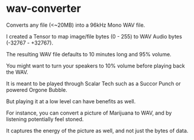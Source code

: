 # wav-converter
Converts any file (&lt;~20MB) into a 96kHz Mono WAV file.

I created a Tensor to map image/file bytes (0 - 255) to WAV Audio bytes (-32767 - +32767).

The resulting WAV file defaults to 10 minutes long and 95% volume.

You might want to turn your speakers to 10% volume before playing back the WAV.

It is meant to be played through Scalar Tech such as a Succor Punch or powered Orgone Bubble.

But playing it at a low level can have benefits as well.

For instance, you can convert a picture of Marijuana to WAV, and by listening potentially feel stoned.

It captures the energy of the picture as well, and not just the bytes of data.
